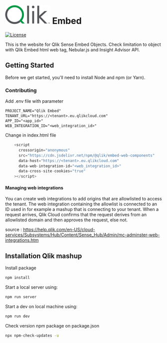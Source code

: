 # ![Qlik logo](./src/img/Qlik_Logo.svg) Embed

[![License](https://img.shields.io/badge/license-ISC-blue.svg)](https://opensource.org/licenses/ISC)

This is the website for Qlik Sense Embed Objects. Check limitation to object with Qlik Embed html web tag, Nebular.js and Insight Advisor API.

## Getting Started

Before we get started, you'll need to install Node and npm (or Yarn).

### Contributing

Add .env file with parameter

```.env
PROJECT_NAME="Qlik Embed"
TENANT_URL="https://<tenant>.eu.qlikcloud.com"
APP_ID="<app_id>"
WEB_INTEGRATION_ID="<web_integration_id>"
```

Change in index.html file

```js
    <script
      crossorigin="anonymous"
      src="https://cdn.jsdelivr.net/npm/@qlik/embed-web-components"
      data-host="https://<tenant>.eu.qlikcloud.com"
      data-web-integration-id="<web_integration_id>"
      data-cross-site-cookies="true"
    ></script>
```

#### Managing web integrations

You can create web integrations to add origins that are allowlisted to access the tenant. The web integration containing the allowlist is connected to an ID used in for example a mashup that is connecting to your tenant. When a request arrives, Qlik Cloud confirms that the request derives from an allowlisted domain and then approves the request, else not.

source : https://help.qlik.com/en-US/cloud-services/Subsystems/Hub/Content/Sense_Hub/Admin/mc-adminster-web-integrations.htm

## Installation Qlik mashup

Install package

```bash
npm install
```

Start a local server using:

```bash
npm run server
```

Start a dev on local machine using:

```bash
npm run dev
```

Check version npm package on package.json

```bash
npx npm-check-updates -u
```
